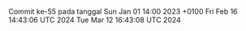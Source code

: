 Commit ke-55 pada tanggal Sun Jan 01 14:00 2023 +0100
Fri Feb 16 14:43:06 UTC 2024
Tue Mar 12 16:43:08 UTC 2024

